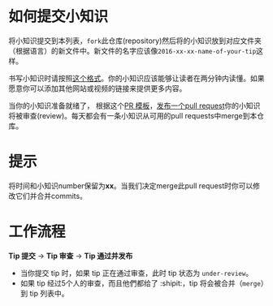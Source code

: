 # 如何提交小知识

将小知识提交到本列表，`fork`此仓库(repository)然后将的小知识放到对应文件夹（根据语言）的新文件中。新文件的名字应该像`2016-xx-xx-name-of-your-tip`这样。

书写小知识时请按照[这个格式](https://github.com/loverajoel/jstips/blob/gh-pages/POST_TEMPLATE.md)。你的小知识应该能够让读者在两分钟内读懂。如果愿意你可以添加其他网站或视频的链接来提供更多内容。

当你的小知识准备就绪了， 根据这个[PR 模板](https://github.com/loverajoel/jstips/blob/gh-pages/GIT_TEMPLATE.md)，[发布一个pull request](https://help.github.com/articles/using-pull-requests/)你的小知识将被审查(review)。每天都会有一条小知识从可用的pull requests中merge到本仓库。

# 提示

将时间和小知识number保留为**xx**。当我们决定merge此pull request时你可以修改它们并合并commits。

# 工作流程

**Tip 提交** -> **Tip 审查** -> **Tip 通过并发布**

- 当你提交 tip 时，如果 tip 正在通过审查，此时 tip 状态为 `under-review`。
- 如果 tip 经过5个人的审查，而且他們都给了 :shipit:，tip 将会被合并（`merge`）到 tip 列表中。